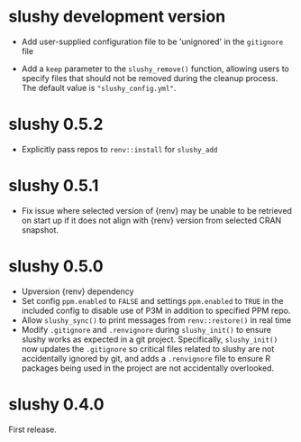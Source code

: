 # slushy development version
- Add user-supplied configuration file to be 'unignored' in the `gitignore` file

- Add a `keep` parameter to the `slushy_remove()` function, allowing users to specify files that should not be removed during the cleanup process. The default value is `"slushy_config.yml"`.

# slushy 0.5.2
- Explicitly pass repos to `renv::install` for `slushy_add`

# slushy 0.5.1
- Fix issue where selected version of {renv} may be unable to be retrieved on start up if it does not align with {renv} version from selected CRAN snapshot.

# slushy 0.5.0

- Upversion {renv} dependency
- Set config `ppm.enabled` to `FALSE` and settings `ppm.enabled` to `TRUE` in the included config to disable use of P3M in addition to specified PPM repo.
- Allow `slushy_sync()` to print messages from `renv::restore()` in real time
- Modify `.gitignore` and `.renvignore` during `slushy_init()` to ensure slushy works as expected in a git project. Specifically, `slushy_init()` now updates the `.gitignore` so critical files related to slushy are not accidentally ignored by git, and adds a `.renvignore` file to ensure R packages being used in the project are not accidentally overlooked.
 
# slushy 0.4.0

First release. 
